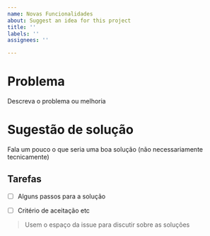 ```yaml
---
name: Novas Funcionalidades
about: Suggest an idea for this project
title: ''
labels: ''
assignees: ''

---
```


# Problema
Descreva o problema ou melhoria

# Sugestão de solução
Fala um pouco o que seria uma boa solução (não necessariamente tecnicamente)

## Tarefas
- [ ] Alguns passos para a solução 
- [ ] Critério de aceitação etc


> Usem o espaço da issue para discutir sobre as soluções
